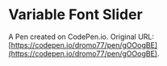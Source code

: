 # Variable Font Slider

A Pen created on CodePen.io. Original URL: [https://codepen.io/dromo77/pen/gOOogBE](https://codepen.io/dromo77/pen/gOOogBE).


